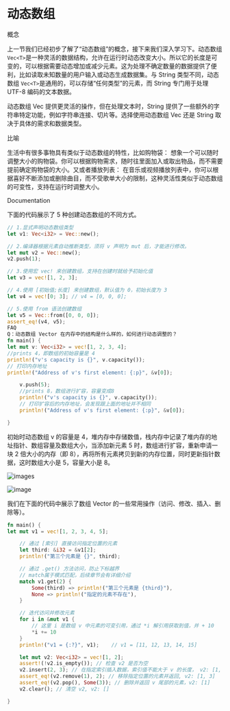 # 动态数组

概念

上一节我们已经初步了解了“动态数组”的概念，接下来我们深入学习下。动态数组 `Vec<T>`是一种灵活的数据结构，允许在运行时动态改变大小。所以它的长度是可变的，可以根据需要动态增加或减少元素。这为处理不确定数量的数据提供了便利，比如读取未知数量的用户输入或动态生成数据集。与 String 类型不同，动态数组 `Vec<T>`是通用的，可以存储“任何类型”的元素，而 String 专门用于处理 UTF-8 编码的文本数据。

动态数组 Vec 提供更灵活的操作，但在处理文本时，String 提供了一些额外的字符串特定功能，例如字符串连接、切片等。选择使用动态数组 Vec 还是 String 取决于具体的需求和数据类型。

比喻

生活中有很多事物具有类似于动态数组的特性，比如购物袋： 想象一个可以随时调整大小的购物袋。你可以根据购物需求，随时往里面加入或取出物品，而不需要提前确定购物袋的大小。又或者播放列表： 在音乐或视频播放列表中，你可以根据喜好不断添加或删除曲目，而不受歌单大小的限制，这种灵活性类似于动态数组的可变性，支持在运行时调整大小。

Documentation

下面的代码展示了 5 种创建动态数组的不同方式。

```rust
// 1.显式声明动态数组类型
let v1: Vec<i32> = Vec::new();

// 2.编译器根据元素自动推断类型，须将 v 声明为 mut 后，才能进行修改。
let mut v2 = Vec::new();
v2.push(1);

// 3.使用宏 vec! 来创建数组，支持在创建时就给予初始化值
let v3 = vec![1, 2, 3];

// 4.使用 [初始值;长度] 来创建数组，默认值为 0，初始长度为 3
let v4 = vec![0; 3]; // v4 = [0, 0, 0];

// 5.使用 from 语法创建数组
let v5 = Vec::from([0, 0, 0]);
assert_eq!(v4, v5);
FAQ
Q：动态数组 Vector 在内存中的结构是什么样的，如何进行动态调整的？
fn main() {
let mut v: Vec<i32> = vec![1, 2, 3, 4];
//prints 4，即数组的初始容量是 4
println!("v's capacity is {}", v.capacity());
// 打印内存地址
println!("Address of v's first element: {:p}", &v[0]);

    v.push(5);
    //prints 8，数组进行扩容，容量变成8
    println!("v's capacity is {}", v.capacity());
    // 打印扩容后的内存地址，会发现跟上面的地址并不相同
    println!("Address of v's first element: {:p}", &v[0]);

}
```

初始时动态数组 v 的容量是 4，堆内存中存储数值，栈内存中记录了堆内存的地址指针、数组容量及数组大小，当添加新元素 5 时，数组进行扩容，重新申请一块 2 倍大小的内存（即 8），再将所有元素拷贝到新的内存位置，同时更新指针数据，这时数组大小是 5，容量大小是 8。

![images](https://hackquest-s3-prod-apne1.s3.ap-northeast-1.amazonaws.com/courses/f900092a-e3ac-44fc-9d49-744119511e36/3b3fd9f6-bf88-4254-97d6-724552342ed1/6d5454be-6d00-41db-a93e-b97deb4a6f1b/8ac3f33e-8b52-4db7-ab48-966a56c6b209.webp?X-Amz-Algorithm=AWS4-HMAC-SHA256&X-Amz-Content-Sha256=UNSIGNED-PAYLOAD&X-Amz-Credential=ASIAYCTGVDAPMWHA4MA6%2F20240819%2Fap-northeast-1%2Fs3%2Faws4_request&X-Amz-Date=20240819T034725Z&X-Amz-Expires=3600&X-Amz-Security-Token=IQoJb3JpZ2luX2VjEDMaDmFwLW5vcnRoZWFzdC0xIkgwRgIhAOp0oWSNw4s79PImse4z7yv3e2Fo7lLyh9Cyrkc%2FytDOAiEA3Nd57Cjhx6PP0HQrvFFzz05asHQ56zjdYvWakFfRDZMqngQIPRABGgw1NTUzMzk4MTQ5NDIiDJArt4ZpyUhCeZPNpyr7A3oU1VWp30lcSjow0sZWQ9QHPAoO61fom8mFxCgR25Pt3BqA3FqGhqsA%2FlKqzsIE0LGmgdKca0HPdpuHmv9cQ%2BD4r%2BH1C5yY0KmVRSaMyUr1izx1dqwHdk1LCL50f7MBv2ieHX6r3ec4F6ZkxJQ3p4DvkD69oEqMhsWcpI2jntrPZSo89QAyRmwTZU%2BcjgD0LBAkfAeGxuhtMYZn0v7kS%2FCYbyBnc5UNaU%2FqcQsH3jPk44P0qfK3%2BGB%2BYlQ91vxlMSL4tY1cHtDoUGReIc8MZbkiS5pRJKA60tprqGuRHjwrBZ2kpoq3CfhvQH%2BLUsrFy5%2BSYh6JsB6DQZtQsyI74cq1nkE5OlkfW7d4o2e0XLGIisIqLJ7EBs8pcKKQeCTZSiL2wOp1NKYNWSXlXLOGZWBdZ6dPNvL6IdVu7ZjIBsbbIUwvSVimcXeuby39F929NZavP7QsMrs8T1ke34EY72LvVDoCA6TdaGArJJuBU6DmqyQ%2FmMT4PAgVqcO9zpuqyBO6qUWnjXk%2BAADzexStomB89XBVSTc%2FjsNPXit%2FeAF2rXwVvkj8BYwcFg1o4nq9mFxvIHFgwOg5KIDgovNzfn0zwbC9ivB8s5Kp%2BhGl99Ln7FIWxSqcaxEfJXv3u8OJ8nyfS6GAQzmBV2Giq12WDmjCUWkxUMADIvme2TCn9oq2BjqlAeu%2FtXdovXWzPehs%2Bgm0WnY2R28vj8bMeoAw5yoPCwuATCkaXFEc6JlLgoLHIpv%2B4SvhXGbsv28bHyt4F%2FMCQwcXD30nRaM0x1VqRFHIda6hUZDH%2By1q5UqQL4jIGVqAt6%2Bubn8HaqGqPmvD%2F9YLKCvt3E9zHokkjGUZMOW9A3pyVsqmBJoXqLQpLfpwmOyx0iIre2G%2Buw2vl0SNuTqdXRmWkociPQ%3D%3D&X-Amz-Signature=8b3128fdf272922aebc1847148704f30cb743417d2c69f45dcbb0dc7e5decc92&X-Amz-SignedHeaders=host&x-id=GetObject)

![image](https://hackquest-s3-prod-apne1.s3.ap-northeast-1.amazonaws.com/courses/f900092a-e3ac-44fc-9d49-744119511e36/3b3fd9f6-bf88-4254-97d6-724552342ed1/6d5454be-6d00-41db-a93e-b97deb4a6f1b/47338a88-d7d7-4554-9480-459346f69f0e.webp?X-Amz-Algorithm=AWS4-HMAC-SHA256&X-Amz-Content-Sha256=UNSIGNED-PAYLOAD&X-Amz-Credential=ASIAYCTGVDAPMWHA4MA6%2F20240819%2Fap-northeast-1%2Fs3%2Faws4_request&X-Amz-Date=20240819T034725Z&X-Amz-Expires=3600&X-Amz-Security-Token=IQoJb3JpZ2luX2VjEDMaDmFwLW5vcnRoZWFzdC0xIkgwRgIhAOp0oWSNw4s79PImse4z7yv3e2Fo7lLyh9Cyrkc%2FytDOAiEA3Nd57Cjhx6PP0HQrvFFzz05asHQ56zjdYvWakFfRDZMqngQIPRABGgw1NTUzMzk4MTQ5NDIiDJArt4ZpyUhCeZPNpyr7A3oU1VWp30lcSjow0sZWQ9QHPAoO61fom8mFxCgR25Pt3BqA3FqGhqsA%2FlKqzsIE0LGmgdKca0HPdpuHmv9cQ%2BD4r%2BH1C5yY0KmVRSaMyUr1izx1dqwHdk1LCL50f7MBv2ieHX6r3ec4F6ZkxJQ3p4DvkD69oEqMhsWcpI2jntrPZSo89QAyRmwTZU%2BcjgD0LBAkfAeGxuhtMYZn0v7kS%2FCYbyBnc5UNaU%2FqcQsH3jPk44P0qfK3%2BGB%2BYlQ91vxlMSL4tY1cHtDoUGReIc8MZbkiS5pRJKA60tprqGuRHjwrBZ2kpoq3CfhvQH%2BLUsrFy5%2BSYh6JsB6DQZtQsyI74cq1nkE5OlkfW7d4o2e0XLGIisIqLJ7EBs8pcKKQeCTZSiL2wOp1NKYNWSXlXLOGZWBdZ6dPNvL6IdVu7ZjIBsbbIUwvSVimcXeuby39F929NZavP7QsMrs8T1ke34EY72LvVDoCA6TdaGArJJuBU6DmqyQ%2FmMT4PAgVqcO9zpuqyBO6qUWnjXk%2BAADzexStomB89XBVSTc%2FjsNPXit%2FeAF2rXwVvkj8BYwcFg1o4nq9mFxvIHFgwOg5KIDgovNzfn0zwbC9ivB8s5Kp%2BhGl99Ln7FIWxSqcaxEfJXv3u8OJ8nyfS6GAQzmBV2Giq12WDmjCUWkxUMADIvme2TCn9oq2BjqlAeu%2FtXdovXWzPehs%2Bgm0WnY2R28vj8bMeoAw5yoPCwuATCkaXFEc6JlLgoLHIpv%2B4SvhXGbsv28bHyt4F%2FMCQwcXD30nRaM0x1VqRFHIda6hUZDH%2By1q5UqQL4jIGVqAt6%2Bubn8HaqGqPmvD%2F9YLKCvt3E9zHokkjGUZMOW9A3pyVsqmBJoXqLQpLfpwmOyx0iIre2G%2Buw2vl0SNuTqdXRmWkociPQ%3D%3D&X-Amz-Signature=0453af73e95fccf1d3f3b1840bc28f243f88b54c2901cdf9ed582d6639451089&X-Amz-SignedHeaders=host&x-id=GetObject)

我们在下面的代码中展示了数组 Vector 的一些常用操作（访问、修改、插入、删除等）。

```rust
fn main() {
let mut v1 = vec![1, 2, 3, 4, 5];

    // 通过 [索引] 直接访问指定位置的元素
    let third: &i32 = &v1[2];
    println!("第三个元素是 {}", third);

    // 通过 .get() 方法访问，防止下标越界
    // match属于模式匹配，后续章节会有详细介绍
    match v1.get(2) {
        Some(third) => println!("第三个元素是 {third}"),
        None => println!("指定的元素不存在"),
    }

    // 迭代访问并修改元素
    for i in &mut v1 {
        // 这里 i 是数组 v 中元素的可变引用，通过 *i 解引用获取到值，并 + 10
        *i += 10
    }
    println!("v1 = {:?}", v1);    // v1 = [11, 12, 13, 14, 15]

    let mut v2: Vec<i32> = vec![1, 2];
    assert!(!v2.is_empty()); // 检查 v2 是否为空
    v2.insert(2, 3); // 在指定索引插入数据，索引值不能大于 v 的长度， v2: [1, 2, 3]
    assert_eq!(v2.remove(1), 2); // 移除指定位置的元素并返回, v2: [1, 3]
    assert_eq!(v2.pop(), Some(3)); // 删除并返回 v 尾部的元素，v2: [1]
    v2.clear(); // 清空 v2, v2: []

}
```
